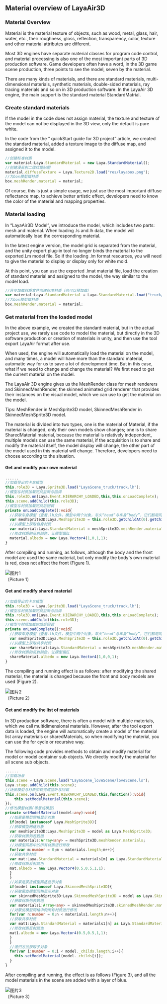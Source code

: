 ## Material overview of LayaAir3D

### Material Overview

Material is the material texture of objects, such as wood, metal, glass, hair, water, etc., their roughness, gloss, reflection, transparency, color, texture and other material attributes are different.

Most 3D engines have separate material classes for program code control, and material processing is also one of the most important parts of 3D production software. Game developers often have a word, in the 3D game scene production, three points to see the model, seven by the material.

There are many kinds of materials, and there are standard materials, multi-dimensional materials, synthetic materials, double-sided materials, ray tracing materials and so on in 3D production software. In the LayaAir 3D engine, the main support is the standard material StandardMatrial.



### Create standard materials

If the model in the code does not assign material, the texture and texture of the model can not be displayed in the 3D view, only the default is pure white.

In the code from the “ quickStart guide for 3D project” article, we created the standard material, added a texture image to the diffuse map, and assigned it to the model.

```typescript
//创建标准材质
var material:Laya.StandardMaterial = new Laya.StandardMaterial();
//创建漫反射二维纹理贴图
material.diffuseTexture = Laya.Texture2D.load("res/layabox.png");
//为box模型赋材质
box.meshRender.material = material;
```

Of course, this is just a simple usage, we just use the most important diffuse reflectance map, to achieve better artistic effect, developers need to know the color of the material and mapping properties.



### Material loading

In “LayaAir3D Model”, we introduce the model, which includes two parts: mesh and material. When loading .ls and.lh data, the model will automatically load the corresponding material.

In the latest engine version, the model grid is separated from the material, and the unity export plug-in tool no longer binds the material to the exported.Lm model file. So if the loading .lm format resources, you will need to give the material to display or display only for white mold.

At this point, you can use the exported .lmat material file, load the creation of standard material and assigned to the model, the way similar to the model load.

```typescript
//异步加载材质文件创建标准材质（也可以预加载）
var material:Laya.StandardMaterial = Laya.StandardMaterial.load("truck/Assets/Materials/t0200.lmat");
//为box模型赋材质
box.meshRender.material = material;
```



### Get material from the loaded model

In the above example, we created the standard material, but in the actual project use, we rarely use code to model the material, but directly in the 3D software production or creation of materials in unity, and then use the tool export LayaAir format after use.

When used, the engine will automatically load the material on the model, and many times, a model will have more than the standard material, automatic way for us to save a lot of development time. But in this case, what if we need to change and change the material? We first need to get the current material on the model.

The LayaAir 3D engine gives us the MeshRender class for mesh renderers and SkinnedMeshRender, the skinned animated grid renderer that provides their instances on the visual model, which we can use to get the material on the model.

Tips: MeshRender in MeshSprite3D model, SkinnedMeshRender in SkinnedMeshSprite3D model.

The material is divided into two types, one is the material of Material, if the material is changed, only their own models show changes; one is to share SharedMaterial material, because the material is relatively independent, multiple models can use the same material, if the acquisition is to share and modify the material itself, the model display will change, the other part of the model used in this material will change. Therefore, developers need to choose according to the situation.



#### Get and modify your own material

```typescript
......
//加载导出的卡车模型
this.role3D = Laya.Sprite3D.load("LayaScene_truck/truck.lh");
//模型与材质加载完成监听与回调
this.role3D.on(Laya.Event.HIERARCHY_LOADED,this,this.onLoadComplete);
this.scene.addChild(this.role3D);
//模型与材质加载完成后回调
private onLoadComplete():void{
  //获取车身模型（查看.lh文件，模型中两个对象，车头“head”与车身“body”，它们都用同一个材质）
  var meshSprite3D:Laya.MeshSprite3D = this.role3D.getChildAt(0).getChildAt(0) as Laya.MeshSprite3D;
  //从模型上获取自身材质
  var material:Laya.StandardMaterial = meshSprite3D.meshRender.material as Laya.StandardMaterial;
  //修改材质的反射颜色，让模型偏红
  material.albedo = new Laya.Vector4(1,0,1,1);
}
```

After compiling and running, as follows, although the body and the front model are used the same material, but only modify the body's own material is red, does not affect the front (Figure 1).

![图片1](img/1.png)<br>（Picture 1）



#### Get and modify shared material

```typescript
//加载导出的卡车模型
this.role3D = Laya.Sprite3D.load("LayaScene_truck/truck.lh");
//模型与材质加载完成监听与回调
this.role3D.on(Laya.Event.HIERARCHY_LOADED,this,this.onLoadComplete);
this.scene.addChild(this.role3D);
//模型与材质加载完成后回调
private onLoadComplete():void{
  //获取车身模型（查看.lh文件，模型中两个对象，车头“head”与车身“body”，它们都用同一个材质）
  var meshSprite3D:Laya.MeshSprite3D = this.role3D.getChildAt(0).getChildAt(0) as Laya.MeshSprite3D;
  //从模型上获取共享材质
  var shareMaterial:Laya.StandardMaterial = meshSprite3D.meshRender.material as Laya.StandardMaterial;
  //修改材质的反射颜色，让模型偏红
  shareMaterial.albedo = new Laya.Vector4(1,0,0,1);
}
```
The compiling and running effect is as follows: after modifying the shared material, the material is changed because the front and body models are used (Figure 2).

![图片2](img/2.png)<br>（Picture 2）



#### Get and modify the list of materials

In 3D production software, there is often a model with multiple materials, which we call multidimensional materials. However, after the tool export data is loaded, the engine will automatically create a model of the material list array materials or sharedMaterials, so when modifying the material, you can use the for cycle or recursive way.

The following code provides methods to obtain and modify material for model or model container sub objects. We directly modify the material for all scene sub objects.

```typescript
......
//加载场景
this.scene = Laya.Scene.load("LayaScene_loveScene/loveScene.ls");
Laya.stage.addChild(this.scene);
//场景模型与材质加载完成监听与回调
this.scene.on(Laya.Event.HIERARCHY_LOADED,this,function():void{
	this.setModelMaterial(this.scene);
});
//修改模型材质(场景或模型)
private setModelMaterial(model:any):void{
  //如果是模型网格显示对象
  if(model instanceof Laya.MeshSprite3D){
  //获取模型网格对象
  var meshSprite3D:Laya.MeshSprite3D = model as Laya.MeshSprite3D;
  //获取材质列表数组
  var materials:Array<any> = meshSprite3D.meshRender.materials;
  //对模型网格中的所有材质进行修改
  for(var m:number = 0;m < materials.length;m++){
  //获取共享材质
  var mat:Laya.StandardMaterial = materials[m] as Laya.StandardMaterial;
  //修改材质反射颜色
  mat.albedo = new Laya.Vector4(0.5,0.5,1,1);
  }
  }
  //如果是蒙皮模型网格显示对象
  if(model instanceof Laya.SkinnedMeshSprite3D){
  //获取蒙皮模型网格显示对象
  var skinnedMeshSprite3D:Laya.SkinnedMeshSprite3D = model as Laya.SkinnedMeshSprite3D;
  //获取材质列表数组
  var materials1:Array<any> = skinnedMeshSprite3D.skinnedMeshRender.materials;
  //对蒙皮模型网格中的所有材质进行修改
  for(var n:number = 0;n < materials1.length;n++){
  //获取共享材质
  var mat1:Laya.StandardMaterial = materials1[n] as Laya.StandardMaterial;
  //修改材质反射颜色
  mat1.albedo = new Laya.Vector4(0.5,0.5,1,1);
  }
  }
  //递归方法获取子对象
  for(var i:number = 0;i < model._childs.length;i++){
  	this.setModelMaterial(model._childs[i]);
  }
}
```

After compiling and running, the effect is as follows (Figure 3), and all the model materials in the scene are added with a layer of blue.

![图片3](img/3.png)<br>（Picture 3）